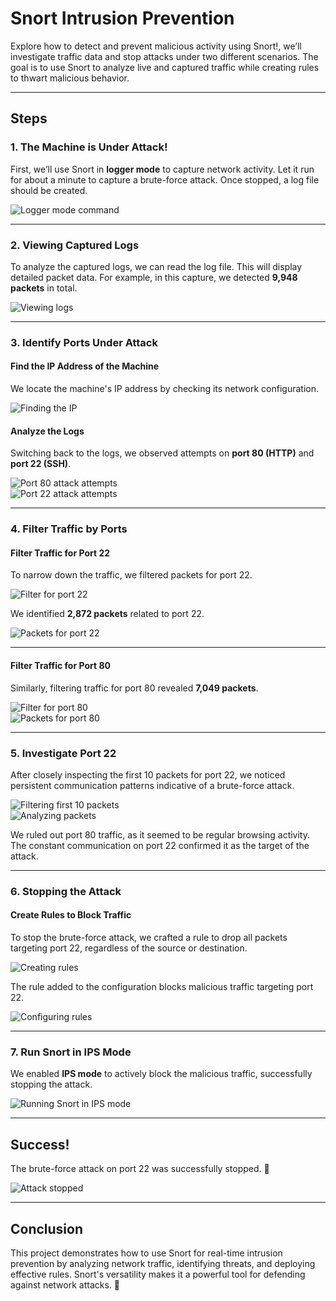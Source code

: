 # Snort Intrusion Prevention 

Explore how to detect and prevent malicious activity using Snort!, we’ll investigate traffic data and stop attacks under two different scenarios. The goal is to use Snort to analyze live and captured traffic while creating rules to thwart malicious behavior.

---

## Steps

### 1. The Machine is Under Attack!

First, we’ll use Snort in **logger mode** to capture network activity. Let it run for about a minute to capture a brute-force attack. Once stopped, a log file should be created.

![Logger mode command](https://github.com/user-attachments/assets/669234eb-8976-4610-8692-5c1b3f3eca67)

---

### 2. Viewing Captured Logs

To analyze the captured logs, we can read the log file. This will display detailed packet data. For example, in this capture, we detected **9,948 packets** in total.

![Viewing logs](https://github.com/user-attachments/assets/c8e777a1-ae38-4dc4-9b18-89d03aae04a3)

---

### 3. Identify Ports Under Attack

#### Find the IP Address of the Machine
We locate the machine's IP address by checking its network configuration.

![Finding the IP](https://github.com/user-attachments/assets/fc6df90d-35dd-49c0-b3da-ef5e940ee95a)

#### Analyze the Logs
Switching back to the logs, we observed attempts on **port 80 (HTTP)** and **port 22 (SSH)**.

![Port 80 attack attempts](https://github.com/user-attachments/assets/6a450fb4-dfc0-4d4a-8495-82eb73b3ecdf)  
![Port 22 attack attempts](https://github.com/user-attachments/assets/4e8aae0a-49c1-4bdc-9d62-ecd46beac892)

---

### 4. Filter Traffic by Ports

#### Filter Traffic for Port 22
To narrow down the traffic, we filtered packets for port 22.

![Filter for port 22](https://github.com/user-attachments/assets/68fb6772-c46c-419f-b9e8-bc8c98f0990b)  

We identified **2,872 packets** related to port 22.

![Packets for port 22](https://github.com/user-attachments/assets/c83bb803-2d4c-416c-966f-c9caaae5d174)

---

#### Filter Traffic for Port 80
Similarly, filtering traffic for port 80 revealed **7,049 packets**.

![Filter for port 80](https://github.com/user-attachments/assets/e9e545a7-05c5-4466-ac10-62cd03a20489)  
![Packets for port 80](https://github.com/user-attachments/assets/8f9d19ee-4afe-4875-a10e-2093f74c91af)

---

### 5. Investigate Port 22

After closely inspecting the first 10 packets for port 22, we noticed persistent communication patterns indicative of a brute-force attack.

![Filtering first 10 packets](https://github.com/user-attachments/assets/4e0505e1-e0e3-42ba-80cc-215d461729f7)  
![Analyzing packets](https://github.com/user-attachments/assets/aa19e988-e207-4d60-9783-e15472d1e014)

We ruled out port 80 traffic, as it seemed to be regular browsing activity. The constant communication on port 22 confirmed it as the target of the attack.

---

### 6. Stopping the Attack

#### Create Rules to Block Traffic
To stop the brute-force attack, we crafted a rule to drop all packets targeting port 22, regardless of the source or destination.

![Creating rules](https://github.com/user-attachments/assets/24b6b81d-f8cf-4245-b894-e03058fb1f45)

The rule added to the configuration blocks malicious traffic targeting port 22.

![Configuring rules](https://github.com/user-attachments/assets/d2985f32-9ac8-4970-b333-85a35a7f681d)

---

### 7. Run Snort in IPS Mode

We enabled **IPS mode** to actively block the malicious traffic, successfully stopping the attack.

![Running Snort in IPS mode](https://github.com/user-attachments/assets/3c7762e3-cdfd-40ba-b526-8b82c2838bfe)

---

## Success!

The brute-force attack on port 22 was successfully stopped. 🎉

![Attack stopped](https://github.com/user-attachments/assets/7a97585b-6e12-4c05-a36f-1fa85cd8f261)

---

## Conclusion

This project demonstrates how to use Snort for real-time intrusion prevention by analyzing network traffic, identifying threats, and deploying effective rules. Snort's versatility makes it a powerful tool for defending against network attacks. 🚀



























